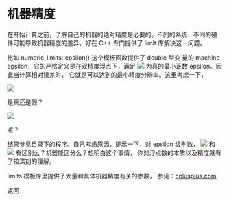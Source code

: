 # 机器精度

在开始计算之前，了解自己的机器的绝对精度是必要的。不同的系统、不同的硬
件可能导致机器精度的差异。好在 C++ 专门提供了 limit 库解决这一问题。

比如 numeric_limits<double>::epsilon() 这个模板函数提供了 double 型变
量的 machine epsilon，它的严格定义是在双精度浮点下，满足
<img src="http://latex.codecogs.com/gif.latex?1.0 + \varepsilon > 1.0" />
为真的最小正数 epsilon。因此当计算相对误差时，
它就是可以达到的最小精度分辨率。这里考虑一下，

<img src="http://latex.codecogs.com/gif.latex?1.0 + 0.6 * \varepsilon > 1.0" />

是真还是假？

<img src="http://latex.codecogs.com/gif.latex?1.0 + 0.5 * \varepsilon > 1.0" />

呢？

结果参见目录下的程序。自己考虑原因，提示一下，对 epsilon 级别数，
<img src="http://latex.codecogs.com/gif.latex?0.6 * \varepsilon" />
和
<img src="http://latex.codecogs.com/gif.latex?0.7 * \varepsilon" />
有区别么？机器能区分么？想明白这个事情，
你对浮点数的本质以及精度就有了较深刻的理解。

limits 模板库里提供了大量和具体机器精度有关的参数，
参见：[cplusplus.com](http://www.cplusplus.com/reference/limits/numeric_limits/)

[返回](../README.md)